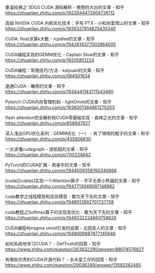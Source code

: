 


重温经典之 3DGS CUDA 源码解析 - 微卷的大白的文章 - 知乎
https://zhuanlan.zhihu.com/p/1922644473906726112

高级 NVIDIA CUDA 内核优化技术：手写 PTX - 小和尚爱爬山的文章 - 知乎
https://zhuanlan.zhihu.com/p/1926327814820435340

CUDA: float求第k大数 - rcpdlee的文章 - 知乎
https://zhuanlan.zhihu.com/p/1942614377002964005

CUDA编程实现的GEMM优化 - Captain Slow的文章 - 知乎
https://zhuanlan.zhihu.com/p/19205851224

CUDA编程：常用技巧/方法 - kaiyuan的文章 - 知乎
https://zhuanlan.zhihu.com/p/584501634

速通CUDA - 曦雨的文章 - 知乎
https://zhuanlan.zhihu.com/p/1934441143711543490

Pytorch CUDA内存管理机制 - lightOmile的文章 - 知乎
https://zhuanlan.zhihu.com/p/1938201384861275203

flash attention完全解析和CUDA零基础实现 - 森林之光的文章 - 知乎
https://zhuanlan.zhihu.com/p/658947627

深入浅出GPU优化系列：GEMM优化（一） - 有了琦琦的棍子的文章 - 知乎
https://zhuanlan.zhihu.com/p/435908830

一文读懂cudagraph - 游凯超的文章 - 知乎
https://zhuanlan.zhihu.com/p/700224642

PyTorch的CUDA扩展 - 周睿宇的文章 - 知乎
https://zhuanlan.zhihu.com/p/1944509358760240868

[cuda][cublas]实现一个Attention算子 - 平平无奇小熊猫的文章 - 知乎
https://zhuanlan.zhihu.com/p/1947713049097146962

cuda教学之线程模型和显存模型 - 敢为天下先的文章 - 知乎
https://zhuanlan.zhihu.com/p/1948512692701737758

cuda教程之Softmax算子的实现及优化 - 敢为天下先的文章 - 知乎
https://zhuanlan.zhihu.com/p/1949232224663758626

CUDA编程#pragma unroll引发的血案 - 北田圭人的文章 - 知乎
https://zhuanlan.zhihu.com/p/1948009887977145646

如何系统地学习CUDA？ - DefTruth的回答 - 知乎
https://www.zhihu.com/question/263832290/answer/88074576627

有哪些优秀的CUDA开源代码？ - 水木皇工仔的回答 - 知乎
https://www.zhihu.com/question/29036289/answer/13592262485

